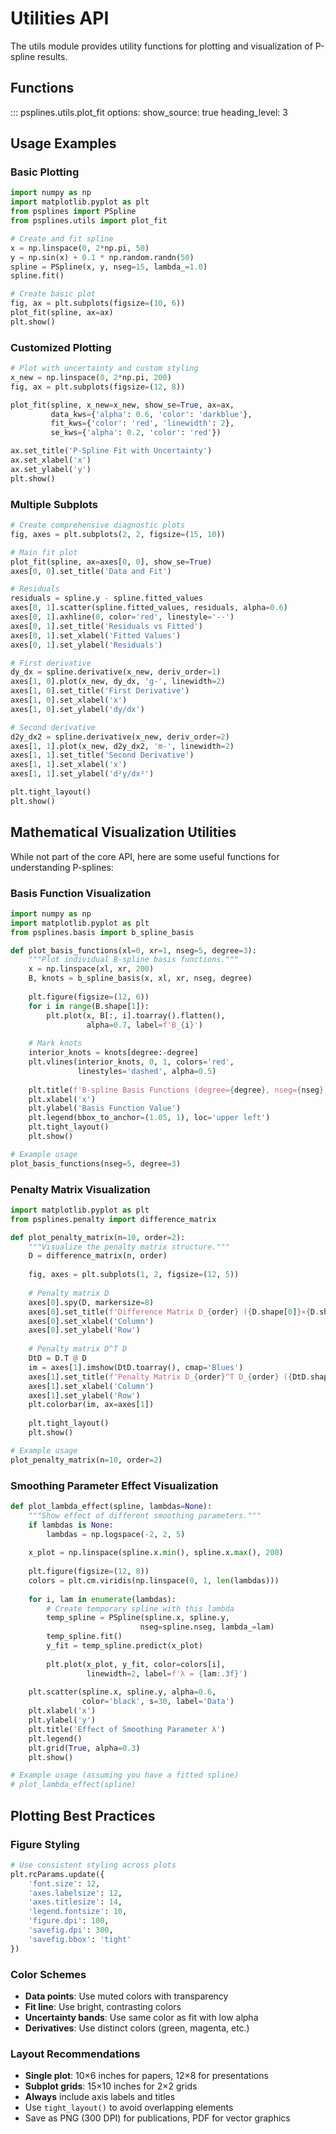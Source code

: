 # Utilities API

The utils module provides utility functions for plotting and visualization of P-spline results.

## Functions

::: psplines.utils.plot_fit
    options:
      show_source: true
      heading_level: 3

## Usage Examples

### Basic Plotting

```python
import numpy as np
import matplotlib.pyplot as plt
from psplines import PSpline
from psplines.utils import plot_fit

# Create and fit spline
x = np.linspace(0, 2*np.pi, 50)
y = np.sin(x) + 0.1 * np.random.randn(50)
spline = PSpline(x, y, nseg=15, lambda_=1.0)
spline.fit()

# Create basic plot
fig, ax = plt.subplots(figsize=(10, 6))
plot_fit(spline, ax=ax)
plt.show()
```

### Customized Plotting

```python
# Plot with uncertainty and custom styling
x_new = np.linspace(0, 2*np.pi, 200)
fig, ax = plt.subplots(figsize=(12, 8))

plot_fit(spline, x_new=x_new, show_se=True, ax=ax,
         data_kws={'alpha': 0.6, 'color': 'darkblue'},
         fit_kws={'color': 'red', 'linewidth': 2},
         se_kws={'alpha': 0.2, 'color': 'red'})

ax.set_title('P-Spline Fit with Uncertainty')
ax.set_xlabel('x')
ax.set_ylabel('y')
plt.show()
```

### Multiple Subplots

```python
# Create comprehensive diagnostic plots
fig, axes = plt.subplots(2, 2, figsize=(15, 10))

# Main fit plot
plot_fit(spline, ax=axes[0, 0], show_se=True)
axes[0, 0].set_title('Data and Fit')

# Residuals
residuals = spline.y - spline.fitted_values
axes[0, 1].scatter(spline.fitted_values, residuals, alpha=0.6)
axes[0, 1].axhline(0, color='red', linestyle='--')
axes[0, 1].set_title('Residuals vs Fitted')
axes[0, 1].set_xlabel('Fitted Values')
axes[0, 1].set_ylabel('Residuals')

# First derivative
dy_dx = spline.derivative(x_new, deriv_order=1)
axes[1, 0].plot(x_new, dy_dx, 'g-', linewidth=2)
axes[1, 0].set_title('First Derivative')
axes[1, 0].set_xlabel('x')
axes[1, 0].set_ylabel('dy/dx')

# Second derivative
d2y_dx2 = spline.derivative(x_new, deriv_order=2)
axes[1, 1].plot(x_new, d2y_dx2, 'm-', linewidth=2)
axes[1, 1].set_title('Second Derivative')
axes[1, 1].set_xlabel('x')
axes[1, 1].set_ylabel('d²y/dx²')

plt.tight_layout()
plt.show()
```

## Mathematical Visualization Utilities

While not part of the core API, here are some useful functions for understanding P-splines:

### Basis Function Visualization

```python
import numpy as np
import matplotlib.pyplot as plt
from psplines.basis import b_spline_basis

def plot_basis_functions(xl=0, xr=1, nseg=5, degree=3):
    """Plot individual B-spline basis functions."""
    x = np.linspace(xl, xr, 200)
    B, knots = b_spline_basis(x, xl, xr, nseg, degree)
    
    plt.figure(figsize=(12, 6))
    for i in range(B.shape[1]):
        plt.plot(x, B[:, i].toarray().flatten(), 
                 alpha=0.7, label=f'B_{i}')
    
    # Mark knots
    interior_knots = knots[degree:-degree]
    plt.vlines(interior_knots, 0, 1, colors='red', 
               linestyles='dashed', alpha=0.5)
    
    plt.title(f'B-spline Basis Functions (degree={degree}, nseg={nseg})')
    plt.xlabel('x')
    plt.ylabel('Basis Function Value')
    plt.legend(bbox_to_anchor=(1.05, 1), loc='upper left')
    plt.tight_layout()
    plt.show()

# Example usage
plot_basis_functions(nseg=5, degree=3)
```

### Penalty Matrix Visualization

```python
import matplotlib.pyplot as plt
from psplines.penalty import difference_matrix

def plot_penalty_matrix(n=10, order=2):
    """Visualize the penalty matrix structure."""
    D = difference_matrix(n, order)
    
    fig, axes = plt.subplots(1, 2, figsize=(12, 5))
    
    # Penalty matrix D
    axes[0].spy(D, markersize=8)
    axes[0].set_title(f'Difference Matrix D_{order} ({D.shape[0]}×{D.shape[1]})')
    axes[0].set_xlabel('Column')
    axes[0].set_ylabel('Row')
    
    # Penalty matrix D^T D
    DtD = D.T @ D
    im = axes[1].imshow(DtD.toarray(), cmap='Blues')
    axes[1].set_title(f'Penalty Matrix D_{order}^T D_{order} ({DtD.shape[0]}×{DtD.shape[1]})')
    axes[1].set_xlabel('Column')
    axes[1].set_ylabel('Row')
    plt.colorbar(im, ax=axes[1])
    
    plt.tight_layout()
    plt.show()

# Example usage
plot_penalty_matrix(n=10, order=2)
```

### Smoothing Parameter Effect Visualization

```python
def plot_lambda_effect(spline, lambdas=None):
    """Show effect of different smoothing parameters."""
    if lambdas is None:
        lambdas = np.logspace(-2, 2, 5)
    
    x_plot = np.linspace(spline.x.min(), spline.x.max(), 200)
    
    plt.figure(figsize=(12, 8))
    colors = plt.cm.viridis(np.linspace(0, 1, len(lambdas)))
    
    for i, lam in enumerate(lambdas):
        # Create temporary spline with this lambda
        temp_spline = PSpline(spline.x, spline.y, 
                             nseg=spline.nseg, lambda_=lam)
        temp_spline.fit()
        y_fit = temp_spline.predict(x_plot)
        
        plt.plot(x_plot, y_fit, color=colors[i], 
                 linewidth=2, label=f'λ = {lam:.3f}')
    
    plt.scatter(spline.x, spline.y, alpha=0.6, 
                color='black', s=30, label='Data')
    plt.xlabel('x')
    plt.ylabel('y')
    plt.title('Effect of Smoothing Parameter λ')
    plt.legend()
    plt.grid(True, alpha=0.3)
    plt.show()

# Example usage (assuming you have a fitted spline)
# plot_lambda_effect(spline)
```

## Plotting Best Practices

### Figure Styling

```python
# Use consistent styling across plots
plt.rcParams.update({
    'font.size': 12,
    'axes.labelsize': 12,
    'axes.titlesize': 14,
    'legend.fontsize': 10,
    'figure.dpi': 100,
    'savefig.dpi': 300,
    'savefig.bbox': 'tight'
})
```

### Color Schemes

- **Data points**: Use muted colors with transparency
- **Fit line**: Use bright, contrasting colors
- **Uncertainty bands**: Use same color as fit with low alpha
- **Derivatives**: Use distinct colors (green, magenta, etc.)

### Layout Recommendations

- **Single plot**: 10×6 inches for papers, 12×8 for presentations
- **Subplot grids**: 15×10 inches for 2×2 grids
- **Always** include axis labels and titles
- Use `tight_layout()` to avoid overlapping elements
- Save as PNG (300 DPI) for publications, PDF for vector graphics